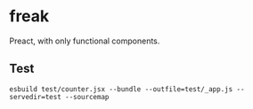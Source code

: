 # freak

Preact, with only functional components.

## Test

```
esbuild test/counter.jsx --bundle --outfile=test/_app.js --servedir=test --sourcemap
```
